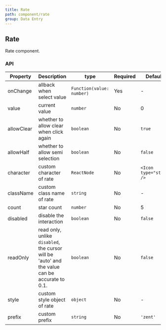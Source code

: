 ```yaml
---
title: Rate
path: component/rate
group: Data Entry
---
```


## Rate

Rate component.

### API

| Property   | Description                             | type                      | Required | Default                | Alternative |
| ---------- | --------------------------------------- | ------------------------- | -------- | ---------------------- | ----------- |
| onChange   | allback when select value               | `Function(value: number)` | Yes      | -                      |             |
| value      | current value                           | `number`                  | No       | 0                      |             |
| allowClear | whether to allow clear when click again | `boolean`                 | No       | `true`                 |             |
| allowHalf  | whether to allow semi selection         | `boolean`                 | No       | `false`                |             |
| character  | custom character of rate                | `ReactNode`               | No       | `<Icon type="star" />` |             |
| className  | custom class name of rate               | `string`                  | No       | -                      |             |
| count      | star count                              | `number`                  | No       | 5                      |             |
| disabled   | disable the interaction                 | `boolean`                 | No       | `false`                |             |
| readOnly   | read only, unlike `disabled`, the cursor will be 'auto' and the value can be accurate to 0.1.    | `boolean`  | No | `false`  |        |
| style      | custom style object of rate             | `object`                  | No       | -                      |             |
| prefix     | custom prefix                           | `string`         				 | No       | `'zent'`               |             |

